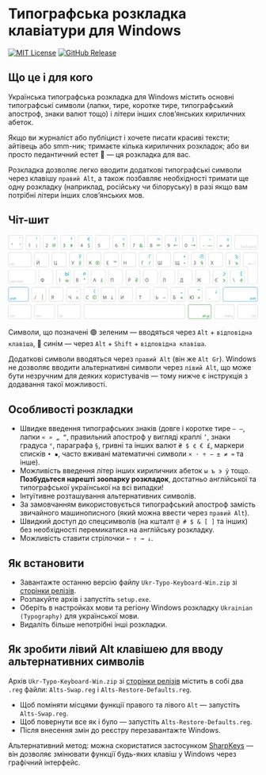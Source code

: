 # Типографська розкладка клавіатури для Windows
[![MIT License](https://img.shields.io/badge/license-Public%20Domain-gold)]()
[![GitHub Release](https://img.shields.io/github/v/release/devich/Typography-Keyboard)](https://github.com/devich/Typography-Keyboard/releases/latest)


## Що це і для кого
Українська типографська розкладка для Windows містить основні типографські символи (лапки, тире, коротке тире, типографський апостроф, знаки валют тощо) і літери інших слов’янських кириличних абеток.

Якщо ви журналіст або публіцист і хочете писати красиві тексти; айтівець або smm-ник; тримаєте кілька кириличних розкладок; або ви просто педантичний естет :metal: — ця розкладка для вас.

Розкладка дозволяє легко вводити додаткові типографські символи через клавішу `правий Alt`, а також позбавляє необхідності тримати ще одну розкладку (наприклад, російську чи білоруську) в разі якщо вам потрібні літери інших слов’янських мов.


## Чіт-шит
![Українська типографська розкладка](assets/ukrainian-layout.png)

Символи, що позначені :green_circle: зеленим — вводяться через `Alt` + `відповідна клавіша`, :large_blue_circle: синім — через `Alt` + `Shift` + `відповідна клавіша`.

Додаткові символи вводяться через `правий Alt` (він же `Alt Gr`). Windows не дозволяє вводити альтернативні символи через `лівий Alt`, що може бути незручним для деяких користувачів — тому нижче є інструкція з додавання такої можливості.


## Особливості розкладки
- Швидке введення типографських знаків (довге і коротке тире `— –`, лапки `« » „ “`, правильний апостроф у вигляді краплі `’`, знаки градуса `°`, параграфа `§`, гривні та інших валют `₴ $ ¢ € £`, маркери списків `• ▪`, часто вживані математичні символи `× ⋅ ÷ − ± ≠ ≈` та інше).
- Можливість введення літер інших кириличних абеток `ы ъ э ў` тощо. __Позбудьтеся нарешті зоопарку розкладок__, достатньо англійської та типографської української на всі випадки!
- Інтуїтивне розташування альтернативних символів.
- За замовчанням використовується типографський апостроф замість звичайного машинописного (який можна ввести через `правий Alt`).
- Швидкий доступ до спецсимволів (на кшталт `@ # $ & [ ]` та інших) без необхідності перемикатися на англійську розкладку.
- Можливість ставити стрілочки `← ↑ → ↓`.


## Як встановити
- Завантажте останню версію файлу `Ukr-Typo-Keyboard-Win.zip` зі [сторінки релізів](https://github.com/devich/Typography-Keyboard/releases/latest).
- Розпакуйте архів і запустіть `setup.exe`.
- Оберіть в настройках мови та регіону Windows розкладку `Ukrainian (Typography)` для української мови.
- Видаліть більше непотрібні інші розкладки.


## Як зробити лівий Alt клавішею для вводу альтернативних символів
Архів `Ukr-Typo-Keyboard-Win.zip` зі [сторінки релізів](https://github.com/devich/Typography-Keyboard/releases/latest) містить в собі два `.reg` файли: `Alts-Swap.reg` і `Alts-Restore-Defaults.reg`.

- Щоб поміняти місцями функції правого та лівого `Alt` — запустіть `Alts-Swap.reg`.
- Щоб повернути все як і було — запустіть `Alts-Restore-Defaults.reg`.
- Після внесення змін до реєстру перезавантажте Windows.

Альтернативний метод: можна скористатися застосунком [SharpKeys](https://github.com/randyrants/sharpkeys) — він дозволяє змінювати функції будь-яких клавіш у Windows через графічний інтерфейс.